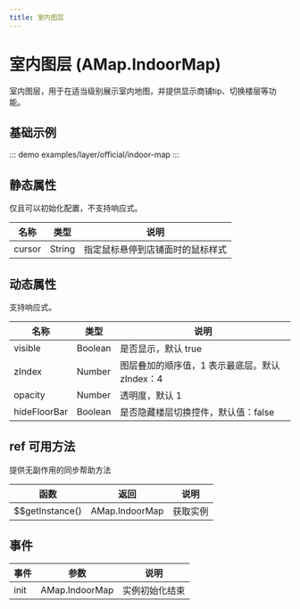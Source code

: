 ```yaml
---
title: 室内图层
---
```


# 室内图层 (AMap.IndoorMap)
室内图层，用于在适当级别展示室内地图，并提供显示商铺tip、切换楼层等功能。

## 基础示例

::: demo
examples/layer/official/indoor-map
:::


## 静态属性
仅且可以初始化配置，不支持响应式。

名称 | 类型 | 说明
---|---|---|
cursor  | String | 指定鼠标悬停到店铺面时的鼠标样式

## 动态属性
支持响应式。

名称 | 类型 | 说明
---|---|---|
visible | Boolean | 是否显示，默认 true
zIndex | Number | 图层叠加的顺序值，1 表示最底层。默认 zIndex：4
opacity | Number | 透明度，默认 1
hideFloorBar  | Boolean | 是否隐藏楼层切换控件，默认值：false

## ref 可用方法
提供无副作用的同步帮助方法

函数 | 返回 | 说明
---|---|---|
$$getInstance() | AMap.IndoorMap | 获取实例

## 事件

事件 | 参数 | 说明
---|---|---|
init | AMap.IndoorMap | 实例初始化结束
